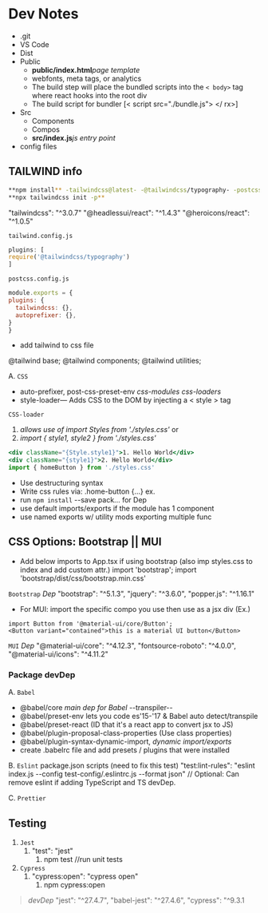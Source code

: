 
# Dev Notes

- .git
- VS Code
- Dist
- Public
  - **public/index.html**_page template_
  - webfonts, meta tags, or analytics
  - The build step will place the bundled scripts into the `< body>` tag where react hooks into the root div
  - The build script for bundler [< script src="./bundle.js"> </ rx>]
- Src
  - Components
  - Compos
  - **src/index.js**_js entry point_
- config files

## TAILWIND info

```bash
**npm install** -tailwindcss@latest- -@tailwindcss/typography- -postcss@latest- -autoprefixer@latest-
**npx tailwindcss init -p**
```

  "tailwindcss": "^3.0.7"
  "@headlessui/react": "^1.4.3"
  "@heroicons/react": "^1.0.5"

`tailwind.config.js`

```js
plugins: [
require('@tailwindcss/typography')
]
```

`postcss.config.js`

```js
module.exports = {
plugins: {
  tailwindcss: {},
  autoprefixer: {},
}
}
```

- add tailwind to css file

@tailwind base;
@tailwind components;
@tailwind utilities;

A. `CSS`

- auto-prefixer, post-css-preset-env _css-modules_ _css-loaders_
- style-loader— Adds CSS to the DOM by injecting a < style > tag

`CSS-loader`

1. _allows use of import Styles from './styles.css'_ or
2. _import { style1, style2 } from './styles.css'_

```jsx
<div className="{Style.style1}">1. Hello World</div>
<div className="{style1}">2. Hello World</div>
import { homeButton } from './styles.css'
```

- Use destructuring syntax
- Write css rules via: .home-button {...} ex.
- run `npm install` --save pack... for Dep
- use default imports/exports if the module has 1 component
- use named exports w/ utility mods exporting multiple func

## CSS Options: Bootstrap ||  MUI

- Add below imports to App.tsx if using bootstrap (also imp styles.css to index and add custom attr.)
import 'bootstrap';
import 'bootstrap/dist/css/bootstrap.min.css'

`Bootstrap` _Dep_
"bootstrap": "^5.1.3",
"jquery": "^3.6.0",
"popper.js": "^1.16.1"

- For MUI: import the specific compo you use then use as a jsx div (Ex.)

```tsx
import Button from '@material-ui/core/Button';
<Button variant="contained">this is a material UI button</Button>
```

`MUI` _Dep_
"@material-ui/core": "^4.12.3",
"fontsource-roboto": "^4.0.0",
"@material-ui/icons": "^4.11.2"

### Package devDep

A. `Babel`

- @babel/core _main dep for Babel_ --transpiler--
- @babel/preset-env lets you code es'15-'17 & Babel auto detect/transpile
- @babel/preset-react (ID that it's a react app to convert jsx to JS)
- @babel/plugin-proposal-class-properties (Use class properties)
- @babel/plugin-syntax-dynamic-import, _dynamic import/exports_
- create .babelrc file and add presets / plugins that were installed

B. `Eslint`
package.json scripts (need to fix this test)
"test:lint-rules": "eslint index.js --config test-config/.eslintrc.js --format json"
// Optional: Can remove eslint if adding TypeScript and TS devDep.

C. `Prettier`

## Testing

1. `Jest`
   1. "test": "jest"
      1. npm test //run unit tests
2. `Cypress`
   1. "cypress:open": "cypress open"
      1. npm cypress:open

> _devDep_
"jest": "^27.4.7",
"babel-jest": "^27.4.6",
"cypress": "^9.3.1
